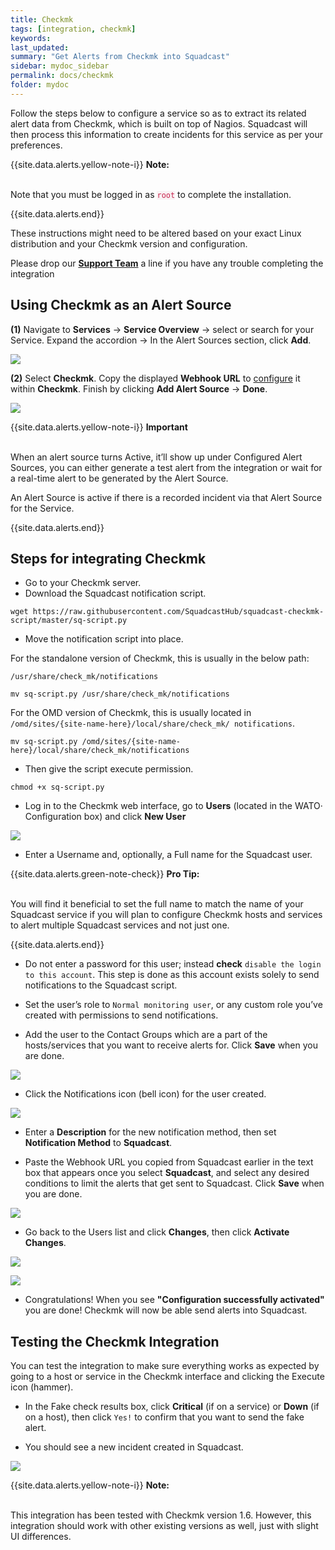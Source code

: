 ```yaml
---
title: Checkmk
tags: [integration, checkmk]
keywords:
last_updated:
summary: "Get Alerts from Checkmk into Squadcast"
sidebar: mydoc_sidebar
permalink: docs/checkmk
folder: mydoc
---
```


Follow the steps below to configure a service so as to extract its related alert data from Checkmk, which is built on top of Nagios. Squadcast will then process this information to create incidents for this service as per your preferences.

{{site.data.alerts.yellow-note-i}}
<b>Note: </b>
<br/><br/><p>Note that you must be logged in as <code class="highlighter-rouge" style="color: #c7254e; background-color: #f9f2f4 !important;">root</code> to complete the installation.</p>
{{site.data.alerts.end}}

These instructions might need to be altered based on your exact Linux distribution and your Checkmk version and configuration. 

Please drop our **[Support Team](mailto:support@squadcast.com)** a line if you have any trouble completing the integration

## Using Checkmk as an Alert Source

**(1)** Navigate to **Services** -> **Service Overview** -> select or search for your Service. Expand the accordion -> In the Alert Sources section, click **Add**.

![](<images/Alert_Sources.png>)

**(2)** Select **Checkmk**. Copy the displayed **Webhook URL** to [configure](checkmk#steps-for-integrating-checkmk) it within **Checkmk**. Finish by clicking **Add Alert Source** -> **Done**.

![](<images/Checkmk.png>)

{{site.data.alerts.yellow-note-i}}
<b>Important</b><br/><br/>
<p>When an alert source turns Active, it’ll show up under Configured Alert Sources, you can either generate a test alert from the integration or wait for a real-time alert to be generated by the Alert Source.</p>
<p>An Alert Source is active if there is a recorded incident via that Alert Source for the Service.</p>
{{site.data.alerts.end}}

## Steps for integrating Checkmk

+ Go to your Checkmk server.
+ Download the Squadcast notification script.

```
wget https://raw.githubusercontent.com/SquadcastHub/squadcast-checkmk-script/master/sq-script.py
```

+ Move the notification script into place.

For the standalone version of Checkmk, this is usually in the below path:

`/usr/share/check_mk/notifications`

```
mv sq-script.py /usr/share/check_mk/notifications
```

For the OMD version of Checkmk, this is usually located in
`/omd/sites/{site-name-here}/local/share/check_mk/ notifications`.

```
mv sq-script.py /omd/sites/{site-name-here}/local/share/check_mk/notifications
```

+ Then give the script execute permission.

```
chmod +x sq-script.py
```

+ Log in to the Checkmk web interface, go to **Users** (located in the WATO· Configuration box) and click **New User**

![](images/checkmk_2.png)

+ Enter a Username and, optionally, a Full name for the Squadcast user. 

{{site.data.alerts.green-note-check}}
<b>Pro Tip: </b>
<br/><br/><p>You will find it beneficial to set the full name to match the name of your Squadcast service if you will plan to configure Checkmk hosts and services to alert multiple Squadcast services and not just one.</p>
{{site.data.alerts.end}}

+ Do not enter a password for this user; instead **check** `disable the login to this account`. This step is done as this account exists solely to send notifications to the Squadcast script.

+ Set the user’s role to `Normal monitoring user`, or any custom role you’ve created with permissions to send notifications. 

+ Add the user to the Contact Groups which are a part of the hosts/services that you want to receive alerts for. Click **Save** when you are done.

![](images/checkmk_3.png)

+ Click the Notifications icon (bell icon) for the user created.

![](images/checkmk_4.png)

+ Enter a **Description** for the new notification method, then set **Notification Method** to **Squadcast**. 

+ Paste the Webhook URL you copied from Squadcast earlier in the text box that appears once you select **Squadcast**, and select any desired conditions to limit the alerts that get sent to Squadcast. Click **Save** when you are done.

![](images/checkmk_5.png)

+ Go back to the Users list and click  **Changes**, then click **Activate Changes**.

![](images/checkmk_6.png)

![](images/checkmk_7.png)

+ Congratulations! When you see **"Configuration successfully activated"** you are done! Checkmk will now be able send alerts into Squadcast. 

## Testing the Checkmk Integration

You can test the integration to make sure everything works as expected by going to a host or service in the Checkmk interface and clicking the Execute icon (hammer). 

+ In the Fake check results box, click **Critical** (if on a service) or **Down** (if on a host), then click `Yes!` to confirm that you want to send the fake alert. 

+ You should see a new incident created in Squadcast.

![](images/checkmk_8.png)

{{site.data.alerts.yellow-note-i}}
<b>Note: </b>
<br/><br/><p>This integration has been tested with Checkmk version 1.6. However, this integration should work with other existing versions as well, just with slight UI differences.</p>